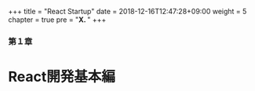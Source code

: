 +++
title = "React Startup"
date = 2018-12-16T12:47:28+09:00
weight = 5
chapter = true
pre = "<b>X. </b>"
+++

### 第１章

# React開発基本編
